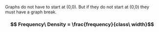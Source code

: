 Graphs do not have to start at (0,0). But if they do not start at (0,0) they must have a graph break.

### $$ Frequency\ Density = \frac{frequency}{class\ width}$$
